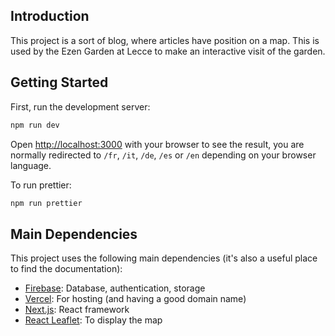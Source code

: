 ## Introduction

This project is a sort of blog, where articles have position on a map. This is used by the Ezen Garden at Lecce to make an interactive visit of the garden.

## Getting Started

First, run the development server:

```bash
npm run dev
```

Open [http://localhost:3000](http://localhost:3000) with your browser to see the result, you are normally redirected to `/fr`, `/it`, `/de`, `/es` or `/en` depending on your browser language.

To run prettier:

```bash
npm run prettier
```

## Main Dependencies

This project uses the following main dependencies (it's also a useful place to find the documentation):

- [Firebase](https://firebase.google.com/): Database, authentication, storage
- [Vercel](https://vercel.com/): For hosting (and having a good domain name)
- [Next.js](https://nextjs.org/): React framework
- [React Leaflet](https://react-leaflet.js.org/): To display the map
